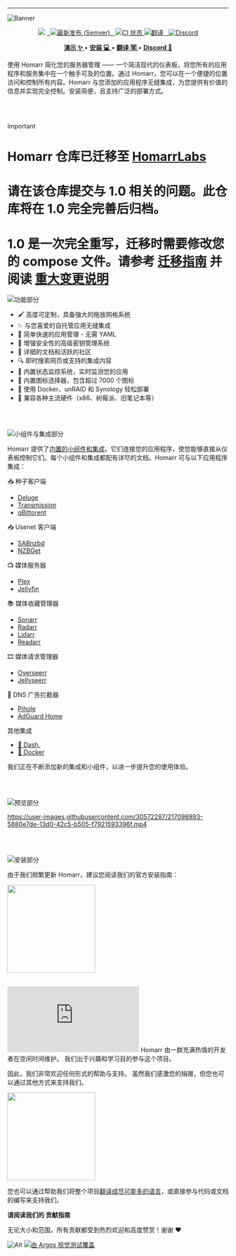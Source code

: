 ---
<!-- 项目标题 -->
![Banner](https://homarr.dev/)

<!-- 标志 -->
<p align="center">
<img src="https://img.shields.io/github/stars/ajnart/homarr?label=%E2%AD%90%20Stars&style=flat-square?branch=master&kill_cache=1%22">
<a href="https://github.com/ajnart/homarr/releases/latest">
  <img alt="最新发布 (Semver)" src="https://img.shields.io/github/v/release/ajnart/homarr?label=%F0%9F%9A%80%20发布">
</a>
<a href="https://github.com/ajnart/homarr/actions/workflows/docker.yml">
  <img title="Docker CI 状态" src="https://github.com/ajnart/homarr/actions/workflows/docker.yml/badge.svg" alt="CI 状态">
</a>
<a href=https://translate.homarr.dev/>
<img title="翻译" src="https://badges.crowdin.net/homarr/localized.svg" />
</a>
<a href="https://discord.gg/aCsmEV5RgA">
  <img title="Discord" src="https://discordapp.com/api/guilds/972958686051962910/widget.png?style=shield">
</a>
</p>

<!-- 链接 -->
<p align="center">
  <a href="https://demo.homarr.dev/">
    <strong>演示 ✨</strong>
  </a>
  •
  <a href="https://homarr.dev/docs/getting-started/">
    <strong>安装 💻</strong>
  </a> •
  <a href="https://translate.homarr.dev/">
    <strong>翻译 🈺</strong>
  </a> •
  <a href="https://discord.com/invite/aCsmEV5RgA">
    <strong>Discord 👋</strong>
  </a>
</p>

使用 Homarr 简化您的服务器管理 —— 一个简洁现代的仪表板，将您所有的应用程序和服务集中在一个触手可及的位置。通过 Homarr，您可以在一个便捷的位置访问和控制所有内容。Homarr 与您添加的应用程序无缝集成，为您提供有价值的信息并实现完全控制。安装简便，且支持广泛的部署方式。

<br/>
<br/>

> [!IMPORTANT]  
> # Homarr 仓库已迁移至 [HomarrLabs](https://github.com/homarr-labs/homarr)
> # 请在该仓库提交与 1.0 相关的问题。此仓库将在 1.0 完全完善后归档。
> # 1.0 是一次完全重写，迁移时需要修改您的 compose 文件。请参考 [迁移指南](https://homarr.dev/blog/2025/01/19/migration-guide-1.0) 并阅读 [重大变更说明](https://homarr.dev/blog/2024/09/23/version-1.0#breaking-changes)

![功能部分](https://homarr.dev/)

- 🖌️ 高度可定制，具备强大的拖放网格系统
- ✨ 与您喜爱的自托管应用无缝集成
- 📌 简单快速的应用管理 - 无需 YAML
- 🙊 增强安全性的高级密钥管理系统
- 📄 详细的文档和活跃的社区
- 🔍 即时搜索网页或支持的集成内容
- 🏴󠁧󠁢󠁮󠁩󠁲󠁿 内置状态监控系统，实时监测您的应用
- 🦞 内置图标选择器，包含超过 7000 个图标
- 🐳 使用 Docker、unRAID 和 Synology 轻松部署
- 🚀 兼容各种主流硬件（x86、树莓派、旧笔记本等）

<br/>
<br/>

![小组件与集成部分](https://homarr.dev/docs/category/widgets)

Homarr 提供了[内置的小组件和集成](https://homarr.dev/docs/category/integrations)，它们连接您的应用程序，使您能够直接从仪表板控制它们。每个小组件和集成都配有详尽的文档。Homarr 可与以下应用程序集成：

📥 种子客户端
- [Deluge](https://homarr.dev/docs/integrations/torrent#deluge)
- [Transmission](https://homarr.dev/docs/integrations/torrent#transmission)
- [qBittorent](https://homarr.dev/docs/integrations/torrent#qbittorrent-integration)

📥 Usenet 客户端
- [SABnzbd](https://homarr.dev/docs/integrations/usenet#sabnzbd)
- [NZBGet](https://homarr.dev/docs/integrations/usenet#nzbget)

📺 媒体服务器
- [Plex](https://homarr.dev/docs/integrations/media-server/#plex)
- [Jellyfin](https://homarr.dev/docs/integrations/media-server#jellyfin-and-emby)

📚 媒体收藏管理器
- [Sonarr](https://homarr.dev/docs/integrations/servarr#sonarr)
- [Radarr](https://homarr.dev/docs/integrations/servarr#radarr)
- [Lidarr](https://homarr.dev/docs/integrations/servarr#lidarr)
- [Readarr](https://homarr.dev/docs/integrations/servarr#readarr)
 
🎞️ 媒体请求管理器
- [Overseerr](https://homarr.dev/docs/integrations/media-requester)
- [Jellyseerr](https://homarr.dev/docs/integrations/media-requester)

🚫 DNS 广告拦截器
- [Pihole](https://homarr.dev/docs/integrations/dns#pihole)
- [AdGuard Home](https://homarr.dev/docs/integrations/dns#adguard-home)

其他集成
- [🔌 Dash.](https://homarr.dev/docs/integrations/hardware)
- [🐳 Docker](https://homarr.dev/docs/integrations/containers)  

我们正在不断添加新的集成和小组件，以进一步提升您的使用体验。

<br/>
<br/>

![预览部分](https://demo.homarr.dev/)

https://user-images.githubusercontent.com/30572287/217098893-5880e7de-13d0-42c5-b505-f7921593396f.mp4

<br/>
<br/>

![安装部分](https://homarr.dev/docs/category/installation-1)

由于我们频繁更新 Homarr，建议您阅读我们的官方安装指南：

<a href="https://homarr.dev/docs/category/installation-1">
  <img src="docs/installation-button.png" width="200" />
</a>

<br/>
<br/>

![贡献部分](https://github.com/ajnart/homarr/blob/dev/CONTRIBUTING.md)
Homarr 由一群充满热情的开发者在空闲时间维护。
我们出于兴趣和学习目的参与这个项目。

因此，我们非常欢迎任何形式的帮助与支持。
虽然我们感激您的捐赠，但您也可以通过其他方式来支持我们。

<a href="https://ko-fi.com/ajnart">
  <img src="https://cdn.ko-fi.com/cdn/kofi3.png?v=3" width="200" />
</a>

您也可以通过帮助我们将整个项目[翻译成尽可能多的语言](https://homarr.dev/docs/community/translations)，或直接参与代码或文档的编写来支持我们。

**请阅读我们的 贡献指南**

无论大小和范围，所有贡献都受到热烈欢迎和高度赞赏！谢谢 ❤️

![Alt](https://repobeats.axiom.co/api/embed/60a6f68f193faf831f64221bdf90782adec51c93.svg "Repobeats 分析图片")
[![由 Argos 视觉测试覆盖](https://argos-ci.com/badge-large.svg)](https://argos-ci.com?utm_source=%5Bhomarr%5D&utm_campaign=oss)